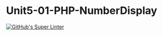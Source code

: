 # Unit5-01-PHP-NumberDisplay
[![GitHub's Super Linter](https://github.com/ICS20-Programming-ZoiaB/Unit5-01-PHP-NumberDisplay/workflows/GitHub's%20Super%20Linter/badge.svg)](https://github.com/ICS20-Programming-ZoiaB/Unit5-01-PHP-NumberDisplay/actions)